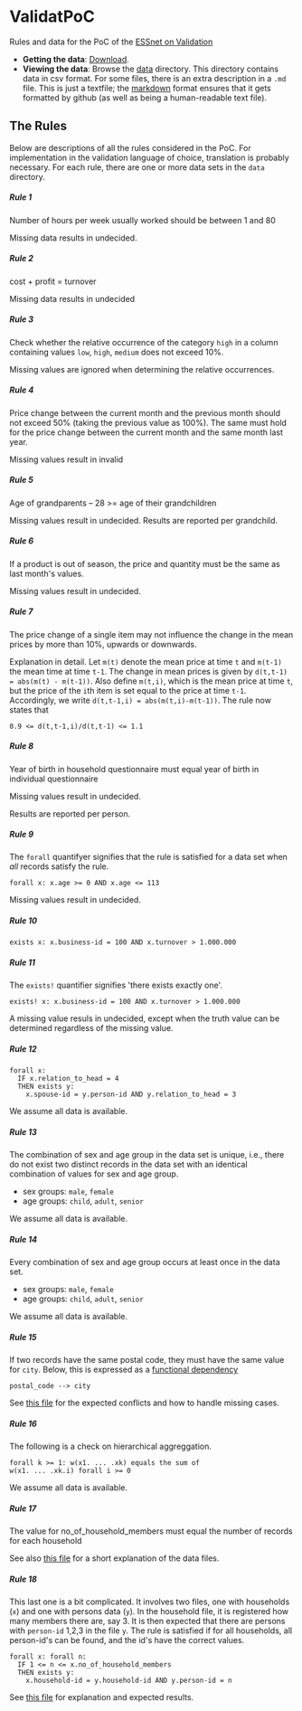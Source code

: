 # ValidatPoC
Rules and data for the PoC of the [ESSnet on Validation](http://www.cros-portal.eu/content/validat-foundation)

- **Getting the data**: [Download](https://github.com/data-cleaning/ValidatPoC/archive/master.zip).
- **Viewing the data**: Browse the [data](https://github.com/data-cleaning/ValidatPoC/tree/master/data) directory. This directory contains data in csv format. For some files, there is an extra description in a `.md` file. This is just a textfile; the [markdown](http://daringfireball.net/projects/markdown/) format ensures that it gets formatted by github (as well as being a human-readable text file).

## The Rules
Below are descriptions of all the rules considered in the PoC. For implementation in the validation language of choice, translation is probably necessary. For each rule, there are one or more data sets in the `data` directory.

##### Rule 1

Number of hours per week usually worked should be between 1 and 80

Missing data results in undecided.

##### Rule 2

cost + profit = turnover

Missing data results in undecided


##### Rule 3

Check whether the relative occurrence of the category `high` in a column containing values `low`, `high`, `medium` does not exceed 10%.

Missing values are ignored when determining the relative occurrences.

##### Rule 4

Price change between the current month and the previous month should not exceed 50% (taking the previous value as 100%). The same must hold for the price change between the current month and the same month last year.

Missing values result in invalid


##### Rule 5

Age of grandparents – 28 >= age of their grandchildren

Missing values result in undecided. Results are reported per grandchild.


##### Rule 6

If a product is out of season, the price and quantity must be the same as last month's values.

Missing values result in undecided.

##### Rule 7

The price change of a single item may not influence the change in the mean prices by more than 10\%, upwards or downwards.

Explanation in detail. Let `m(t)` denote the mean price at time `t` and `m(t-1)` the mean time at time `t-1`.
The change in mean prices is given by `d(t,t-1) = abs(m(t) - m(t-1))`. Also define `m(t,i)`, which is the
mean price at time `t`, but the price of the `i`th item is set equal to the price at time `t-1`. Accordingly, we write `d(t,t-1,i) = abs(m(t,i)-m(t-1))`. The rule now states that
```
0.9 <= d(t,t-1,i)/d(t,t-1) <= 1.1
```


##### Rule 8

Year of birth in household questionnaire must equal year of birth in individual questionnaire

Missing values result in undecided.

Results are reported per person.

##### Rule 9

The `forall` quantifyer signifies that the rule is satisfied for a data set when _all_ records satisfy the rule.

```
forall x: x.age >= 0 AND x.age <= 113
```

Missing values result in undecided.

##### Rule 10

```
exists x: x.business-id = 100 AND x.turnover > 1.000.000
```

##### Rule 11

The `exists!` quantifier signifies 'there exists exactly one'.


```
exists! x: x.business-id = 100 AND x.turnover > 1.000.000
```

A missing value resuls in undecided, except when the truth value can be determined regardless of the missing value.


##### Rule 12

```
forall x: 
  IF x.relation_to_head = 4 
  THEN exists y:
    x.spouse-id = y.person-id AND y.relation_to_head = 3
```

We assume all data is available.

##### Rule 13

The combination of sex and age group in the data set is unique, i.e., there do not exist two distinct records in
the data set with an identical combination of values for sex and age group.

- sex groups: `male`, `female`
- age groups: `child`, `adult`, `senior` 

We assume all data is available.

##### Rule 14

Every combination of sex and age group occurs at least once in the data set.

- sex groups: `male`, `female`
- age groups: `child`, `adult`, `senior` 

We assume all data is available.

##### Rule 15

If two records have the same postal code, they must have the same value for `city`. Below, this is expressed
as a [functional dependency](https://en.wikipedia.org/wiki/Functional_dependency)

```
postal_code --> city
```

See [this file](https://github.com/data-cleaning/ValidatPoC/blob/master/data/Rule_15_expected.md) for the expected conflicts and how to handle missing cases.


##### Rule 16

The following is a check on hierarchical aggreggation.

```
forall k >= 1: w(x1. ... .xk) equals the sum of
w(x1. ... .xk.i) forall i >= 0
```

We assume all data is available.


##### Rule 17

The value for no_of_household_members must equal the number of records for each household

See also [this file](https://github.com/data-cleaning/ValidatPoC/blob/master/data/Rule_17_expected.md) for a short explanation of the data files.

##### Rule 18

This last one is a bit complicated. It involves two files, one with households (`x`) and one with persons data (`y`). In the household file, it is registered how many members there are, say 3. It is then expected that
there are persons with `person-id` 1,2,3 in the file `y`. The rule is satisfied if for all households, all person-id's can be found, and the id's have the correct values.


```
forall x: forall n:
  IF 1 <= n <= x.no_of_household_members
  THEN exists y: 
    x.household-id = y.household-id AND y.person-id = n
```

See [this file](https://github.com/data-cleaning/ValidatPoC/blob/master/data/Rule_18_expected.md) for explanation
and expected results.

